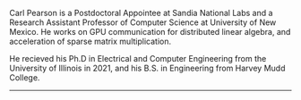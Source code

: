 Carl Pearson is a Postdoctoral Appointee at Sandia National Labs and a Research Assistant Professor of Computer Science at University of New Mexico.
He works on GPU communication for distributed linear algebra, and acceleration of sparse matrix multiplication.

He recieved his Ph.D in Electrical and Computer Engineering from the University of Illinois in 2021, and his B.S. in Engineering from Harvey Mudd College.

---